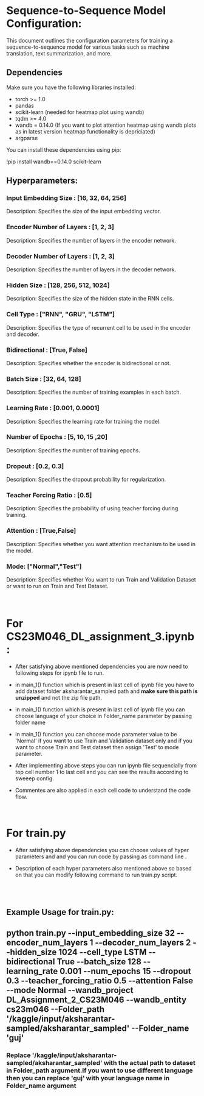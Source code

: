 # Sequence-to-Sequence Model Configuration:
This document outlines the configuration parameters for training a sequence-to-sequence model for various tasks such as machine translation, text summarization, and more.


## Dependencies

Make sure you have the following libraries installed:

- torch >= 1.0
- pandas
- scikit-learn (needed for heatmap plot using wandb)
- tqdm >= 4.0
- wandb = 0.14.0 (If you want to plot attention heatmap using wandb plots as in latest version heatmap functionality is depriciated)
- argparse

You can install these dependencies using pip:

!pip install wandb==0.14.0 scikit-learn

## Hyperparameters:
### Input Embedding Size : [16, 32, 64, 256]
Description: Specifies the size of the input embedding vector.<br>

### Encoder Number of Layers : [1, 2, 3]
Description: Specifies the number of layers in the encoder network.<br>
### Decoder Number of Layers : [1, 2, 3]
Description: Specifies the number of layers in the decoder network.<br>
### Hidden Size : [128, 256, 512, 1024]
Description: Specifies the size of the hidden state in the RNN cells.<br>
### Cell Type : ["RNN", "GRU", "LSTM"]
Description: Specifies the type of recurrent cell to be used in the encoder and decoder.<br>
### Bidirectional : [True, False]
Description: Specifies whether the encoder is bidirectional or not.<br>
### Batch Size : [32, 64, 128]
Description: Specifies the number of training examples in each batch.<br>
### Learning Rate : [0.001, 0.0001]
Description: Specifies the learning rate for training the model.<br>
### Number of Epochs : [5, 10, 15 ,20]
Description: Specifies the number of training epochs.<br>
### Dropout : [0.2, 0.3]
Description: Specifies the dropout probability for regularization.<br>
### Teacher Forcing Ratio : [0.5]
Description: Specifies the probability of using teacher forcing during training.<br>
### Attention : [True,False]
Description: Specifies whether you want attention mechanism to be used in the model.<br>
### Mode: ["Normal","Test"]
Description: Specifies whether You want to run Train and Validation Dataset or want to run on Train and Test Dataset.<br>
<br>
<br>

# For CS23M046_DL_assignment_3.ipynb :<br>
- After satisfying above mentioned dependencies you are now need to following steps for ipynb file to run.
  
- in main_1() function which is present in last cell of ipynb file you have to add dataset folder aksharantar_sampled path and **make sure this path is unzipped** and not the zip file path.<br>

- in main_1() function which is present in last cell of ipynb file you can choose language of your choice in Folder_name parameter by passing folder name <br>

- in main_1() function you can choose mode parameter value to be 'Normal' if you want to use Train and Validation dataset only and if you want to choose Train and Test dataset then assign 'Test' to mode parameter.
  
- After implementing above steps you can run ipynb file sequencially from top cell number 1 to last cell and you can see the results according to sweeep config.
  
- Commentes are also applied in each cell code to understand the code flow.<br>
<br>

# For train.py<br>

- After satisfying above dependencies you can choose values of hyper parameters and and you can run code by passing as command line .<br>

- Description of each hyper parameters also mentioned above so based on that you can modify following command to run train.py script.<br>

<br>
<br>
               
## Example Usage for train.py: <br>

## python train.py --input_embedding_size 32 --encoder_num_layers 1 --decoder_num_layers 2 --hidden_size 1024 --cell_type LSTM --bidirectional True --batch_size 128 --learning_rate 0.001 --num_epochs 15 --dropout 0.3 --teacher_forcing_ratio 0.5 --attention False --mode Normal --wandb_project DL_Assignment_2_CS23M046 --wandb_entity cs23m046 --Folder_path '/kaggle/input/aksharantar-sampled/aksharantar_sampled' --Folder_name 'guj'





### Replace '/kaggle/input/aksharantar-sampled/aksharantar_sampled'  with the actual path to dataset in Folder_path argument.If you want to use different language then you can replace 'guj' with your language name in Folder_name argument


